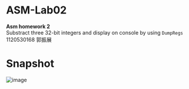 # ASM-Lab02
**Asm homework 2**
</br>
Substract three 32-bit integers and display on console by using ``DumpRegs``
</br>
1120530168 郭振展

# Snapshot
![image](https://user-images.githubusercontent.com/75843037/150331804-6071f584-bb78-4b02-97a5-439886e5e879.png)

